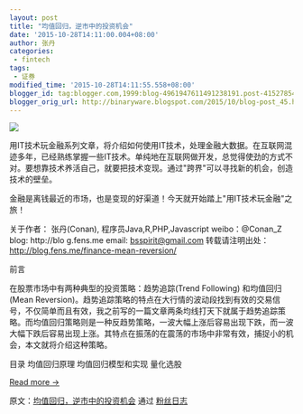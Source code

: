 ```yaml
---
layout: post
title: "均值回归，逆市中的投资机会"
date: '2015-10-28T14:11:00.004+08:00'
author: 张丹
categories:
 - fintech
tags:
 - 证券
modified_time: '2015-10-28T14:11:55.558+08:00'
blogger_id: tag:blogger.com,1999:blog-4961947611491238191.post-4152785413679762684
blogger_orig_url: http://binaryware.blogspot.com/2015/10/blog-post_45.html
---
```


![](https://images-blogger-opensocial.googleusercontent.com/gadgets/proxy?url=http%3A%2F%2Fblog.fens.me%2Fwp-content%2Fuploads%2F2015%2F07%2FmeanReversion.png&container=blogger&gadget=a&rewriteMime=image%2F*)

用IT技术玩金融系列文章，将介绍如何使用IT技术，处理金融大数据。在互联网混迹多年，已经熟练掌握一些IT技术。单纯地在互联网做开发，总觉得使劲的方式不对。要想靠技术养活自己，就要把技术变现。通过"跨界"可以寻找新的机会，创造技术的壁垒。

金融是离钱最近的市场，也是变现的好渠道！今天就开始踏上"用IT技术玩金融"之旅！

关于作者：
张丹(Conan), 程序员Java,R,PHP,Javascript weibo：@Conan_Z
blog: http://blo g.fens.me
email: bsspirit@gmail.com
转载请注明出处：http://blog.fens.me/finance-mean-reversion/

前言

在股票市场中有两种典型的投资策略：趋势追踪(Trend Following) 和均值回归(Mean Reversion)。趋势追踪策略的特点在大行情的波动段找到有效的交易信号，不仅简单而且有效，我之前写的一篇文章两条均线打天下就属于趋势追踪策略。而均值回归策略则是一种反趋势策略，一波大幅上涨后容易出现下跌，而一波大幅下跌后容易出现上涨。其特点在振荡的在震荡的市场中非常有效，捕捉小的机会，本文就将介绍这种策略。

目录
均值回归原理
均值回归模型和实现
量化选股

[Read more →](http://blog.fens.me/finance-mean-reversion/)

原文：[均值回归，逆市中的投资机会](http://blog.fens.me/finance-mean-reversion/) 通过 [粉丝日志](http://blog.fens.me/)
